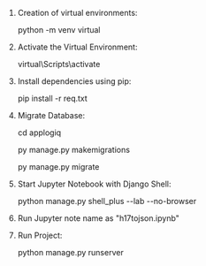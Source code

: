1) Creation of virtual environments:

   python -m venv virtual

2) Activate the Virtual Environment:
   
   virtual\Scripts\activate

3) Install dependencies using pip:		

   pip install -r req.txt

4) Migrate Database:

   cd applogiq
   	
   py manage.py makemigrations

   py manage.py migrate


5) Start Jupyter Notebook with Django Shell:
   
   python manage.py shell_plus --lab --no-browser

6) Run Jupyter note name as "h17tojson.ipynb"
   
7) Run Project:

   python manage.py runserver


   
   

